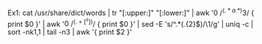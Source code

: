 Ex1: cat /usr/share/dict/words | tr "[:upper:]" "[:lower:]" | awk '$0 ~ /^(.*a.*){3}$/ { print $0 }' | awk '$0 ~ /^(.+[^s])$/ { print $0 }' | sed -E 's/^.*(.{2}$)/\1/g' | uniq -c | sort -nk1,1 | tail -n3 | awk '{ print $2 }'
